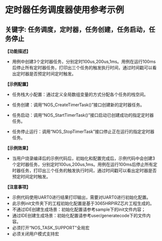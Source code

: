 # 定时器任务调度器使用参考示例
## 关键字: 任务调度，定时器，任务创建，任务启动，任务停止

**【功能描述】**
+ 用例中创建3个定时器任务，分别定时100us,200us,1ms。用例在运行100ms后停止所有定时器任务，打印出三个任务的触发执行时间，通过时间戳可以看出定时器是否预定时间定时触发。

**【示例配置】**
+ 任务栈大小配置：通过定义全局数组变量的方式分配各个任务的栈空间。

+ 任务创建：调用“NOS_CreateTimerTask()”接口创建新的定时器任务。

+ 任务启动：调用“NOS_StartTimerTask()”接口启动已创建成功的指定定时器任务。

+ 任务停止运行：调用“NOS_StopTimerTask”接口停止正在运行的指定定时器任务。

**【示例效果】**
+ 当用户烧录编译后的示例代码后，初始化和配置完成后，示例代码中会创建3个定时器任务，分别定时100us,200us,1ms。用例在运行100ms后停止所有定时器任务，打印出三个任务的触发执行时间，通过时间戳可以看出定时器是否预定时间定时触发。

**【注意事项】**
+ 示例代码使用UART0进行结果打印输出，需要对UART0进行初始化配置。
+ 此示例init文件夹下的工程初始化配置是基于3065HRPIRZ芯片工程生成的。
+ 不通过IDE创建生成场景：初始化配置请参考sample下的init文件内容；
+ 通过IDE创建生成场景：初始化配置请参考user/generatecode下的文件内容。
+ 必须打开“NOS_TASK_SUPPORT”全局宏
+ 必须关闭用户模式支持宏